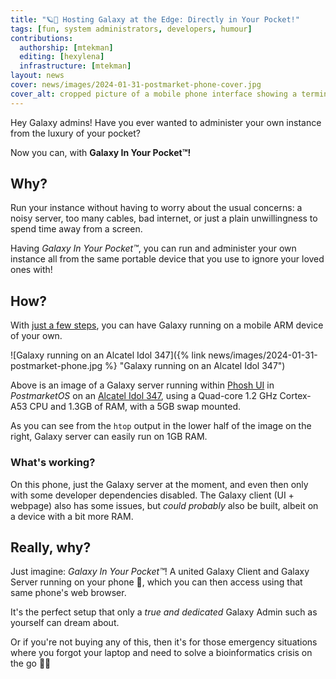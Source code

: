 ```yaml
---
title: "🪐📲 Hosting Galaxy at the Edge: Directly in Your Pocket!"
tags: [fun, system administrators, developers, humour]
contributions:
  authorship: [mtekman]
  editing: [hexylena]
  infrastructure: [mtekman]
layout: news
cover: news/images/2024-01-31-postmarket-phone-cover.jpg
cover_alt: cropped picture of a mobile phone interface showing a terminal with Galaxy log outputs.
---
```


Hey Galaxy admins! Have you ever wanted to administer your own instance from
the luxury of your pocket?

Now you can, with **Galaxy In Your Pocket™!**

## Why?

Run your instance without having to worry about the usual concerns: a
noisy server, too many cables, bad internet, or just a plain
unwillingness to spend time away from a screen.

Having *Galaxy In Your Pocket™*, you can run and administer your own
instance all from the same portable device that you use to ignore your
loved ones with!

## How?

With [just a few steps](https://gitlab.com/-/snippets/3644481), you
can have Galaxy running on a mobile ARM device of your own.

![Galaxy running on an Alcatel Idol 347]({% link news/images/2024-01-31-postmarket-phone.jpg %} "Galaxy running on an Alcatel Idol 347")

Above is an image of a Galaxy server running within
[Phosh UI](https://wiki.postmarketos.org/wiki/Phosh) in *PostmarketOS* on an
[Alcatel Idol 347](https://wiki.postmarketos.org/wiki/Alcatel_Idol_3_4.7%22_(alcatel-idol347)),
using a Quad-core 1.2 GHz Cortex-A53 CPU and 1.3GB of RAM, with a 5GB swap mounted.

As you can see from the `htop` output in the lower half of the image
on the right, Galaxy server can easily run on 1GB RAM.

### What's working?

On this phone, just the Galaxy server at the moment, and even then
only with some developer dependencies disabled. The Galaxy client (UI + webpage)
also has some issues, but *could probably* also be built,
albeit on a device with a bit more RAM.

## Really, why?

Just imagine: *Galaxy In Your Pocket™*! A united Galaxy Client and
Galaxy Server running on your phone 📲, which you can then access using
that same phone's web browser.

It's the perfect setup that only a *true and dedicated* Galaxy Admin
such as yourself can dream about.

Or if you're not buying any of this, then it's for those emergency
situations where you forgot your laptop and need to solve a bioinformatics crisis on the go 🧬🌄
